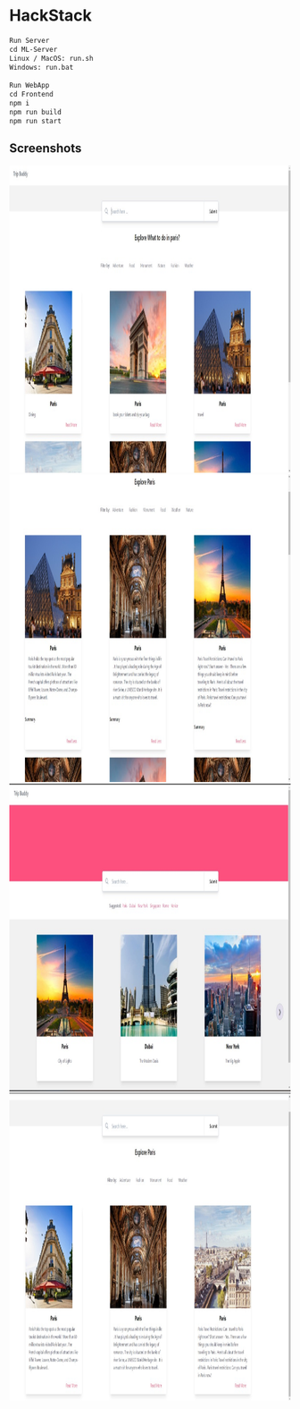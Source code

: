 # HackStack

```
Run Server 
cd ML-Server
Linux / MacOS: run.sh
Windows: run.bat

Run WebApp
cd Frontend
npm i
npm run build
npm run start

```
## Screenshots
<img src="https://github.com/SamiK28/HackStack/blob/main/Frontend/ss/ss(1).jpeg" height="550em" />
<img src="https://github.com/SamiK28/HackStack/blob/main/Frontend/ss/ss(2).jpeg" height="550em" />
<img src="https://github.com/SamiK28/HackStack/blob/main/Frontend/ss/ss(3).jpeg" height="550em" />
<img src="https://github.com/SamiK28/HackStack/blob/main/Frontend/ss/ss(4).jpeg" height="550em" />
